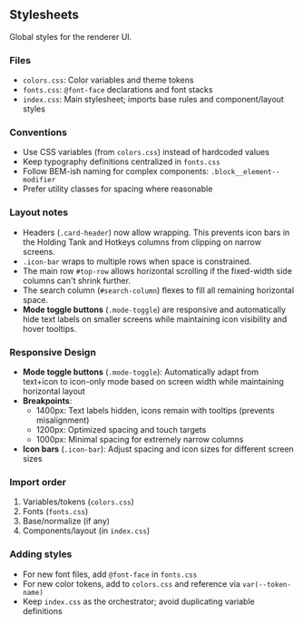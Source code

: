 ## Stylesheets

Global styles for the renderer UI.

### Files
- `colors.css`: Color variables and theme tokens
- `fonts.css`: `@font-face` declarations and font stacks
- `index.css`: Main stylesheet; imports base rules and component/layout styles

### Conventions
- Use CSS variables (from `colors.css`) instead of hardcoded values
- Keep typography definitions centralized in `fonts.css`
- Follow BEM-ish naming for complex components: `.block__element--modifier`
- Prefer utility classes for spacing where reasonable

### Layout notes
- Headers (`.card-header`) now allow wrapping. This prevents icon bars in the Holding Tank and Hotkeys columns from clipping on narrow screens.
- `.icon-bar` wraps to multiple rows when space is constrained.
- The main row `#top-row` allows horizontal scrolling if the fixed-width side columns can't shrink further.
- The search column (`#search-column`) flexes to fill all remaining horizontal space.
- **Mode toggle buttons** (`.mode-toggle`) are responsive and automatically hide text labels on smaller screens while maintaining icon visibility and hover tooltips.

### Responsive Design
- **Mode toggle buttons** (`.mode-toggle`): Automatically adapt from text+icon to icon-only mode based on screen width while maintaining horizontal layout
- **Breakpoints**: 
  - 1400px: Text labels hidden, icons remain with tooltips (prevents misalignment)
  - 1200px: Optimized spacing and touch targets
  - 1000px: Minimal spacing for extremely narrow columns
- **Icon bars** (`.icon-bar`): Adjust spacing and icon sizes for different screen sizes

### Import order
1. Variables/tokens (`colors.css`)
2. Fonts (`fonts.css`)
3. Base/normalize (if any)
4. Components/layout (in `index.css`)

### Adding styles
- For new font files, add `@font-face` in `fonts.css`
- For new color tokens, add to `colors.css` and reference via `var(--token-name)`
- Keep `index.css` as the orchestrator; avoid duplicating variable definitions

